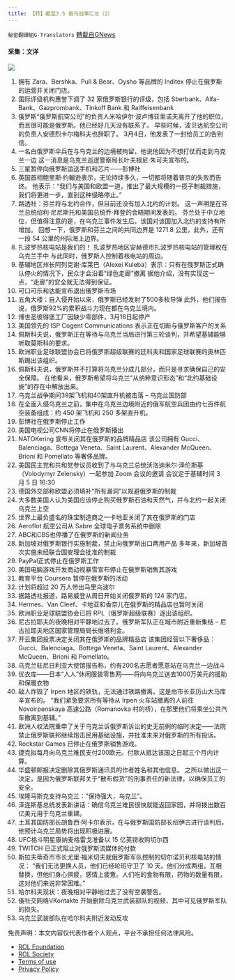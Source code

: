 ```yaml
---
title: 【转】截至3.5 俄乌战事汇总（2）
---
```

`秘密翻譯組G-Translators` [轉載自GNews](https://gnews.org/zh-hans/2112718/)

#### 采集：文洋
![](https://assets.gnews.org/wp-content/uploads/2022/03/658b415c-4353-4dfd-b1ba-198c86b0cf43-2.jpg)
1. 拥有 Zara、Bershka、Pull & Bear、Oysho 等品牌的 Inditex 停止在俄罗斯的运营并关闭门店。
2. 国际评级机构惠誉下调了 32 家俄罗斯银行的评级，包括 Sberbank、Alfa-Bank、Gazprombank、Tinkoff Bank 和 Raiffeisenbank
3. 俄罗斯“俄罗斯航空公司”的负责人米哈伊尔·波卢博亚里诺夫离开了他的职位，而且很可能是俄罗斯。他已经好几天没有联系了。
早些时候，波贝达航空公司的负责人安德烈卡尔梅科夫也辞职了。 3月4日，他发表了一封给员工的告别信。
4. 一名白俄罗斯伞兵在与乌克兰的边境被拘留，他说他因为不想打仗而走到乌克兰一边
这一消息是乌克兰巡逻警察局长叶夫根尼·朱可夫宣布的。
5. 三星暂停向俄罗斯运送手机和芯片——彭博社
6. 英国首相鲍里斯·约翰逊表示，无论持续多久，一切都将随着普京的失败而告终。
他表示：“我们与美国和欧盟一道，推出了最大规模的一揽子制裁措施，我们将更进一步，直到这种侵略停止。”
7. 路透社：芬兰将与北约合作，但目前还没有加入北约的计划。
这一声明是在芬兰总统绍利·尼尼斯托和美国总统乔·拜登的会晤期间发表的。
芬兰处于中立地位，但值得注意的是，在乌克兰事件发生后，该国对该国加入北约的支持有所增加。
回想一下，俄罗斯和芬兰之间的共同边界是 1271.8 公里，此外，还有一段 54 公里的州际海上边界。
8. 扎波罗热核电站是我们的！
扎波罗热地区安赫德市扎波罗热核电站的管理权在乌克兰手中
与此同时，俄罗斯人控制着核电站的周边。
9. 基辅地区州长阿列克谢·库莱巴（Alexei Kuleba）表示：只有在俄罗斯正式确认停火的情况下，民众才会沿着“绿色走廊”撤离
据他介绍，没有实现这一点，“走廊”的安全就无法得到保证。
10. 可口可乐和达能宣布退出俄罗斯市场
11. 五角大楼：自入侵开始以来，俄罗斯已经发射了500多枚导弹
此外，他们报告说，俄罗斯92%的累积战斗力现在都在乌克兰境内。
12. 博世圣彼得堡工厂因缺少零部件，3月16日起停产
13. 美国领先的 ISP Cogent Communications 表示正在切断与俄罗斯客户的关系
14. 佩斯科夫说，俄罗斯正在等待与乌克兰当局进行第三轮谈判，并希望基辅能够听取莫斯科的要求。
15. 欧洲职业足球联盟协会已将俄罗斯超级联赛的廷科夫和国家足球联赛的奥林匹斯踢出该组织。
16. 佩斯科夫说，俄罗斯并不打算将乌克兰分成几部分，而只是寻求确保自己的安全保障。
在他看来，俄罗斯希望将乌克兰“从纳粹意识形态”和“北约基础设施”的存在中解放出来。
17. 乌克兰战争期间39架飞机和40架直升机被击落 – 乌克兰国防部
18. 在全面入侵乌克兰之前，集中在乌克兰边境附近的俄军航空兵团由约七百件航空装备组成：约 450 架飞机和 250 多架直升机。
19. 彭博社在俄罗斯停止工作
20. 美国电视公司CNN将停止在俄罗斯播出
21. NATOKering 宣布关闭其在俄罗斯的品牌精品店
该公司拥有 Gucci、Balenciaga、Bottega Veneta、Saint Laurent、Alexander McQueen、Brioni 和 Pomellato 等奢侈品牌。
22. 美国民主党和共和党参议员收到了与乌克兰总统沃洛迪米尔·泽伦斯基（Volodymyr Zelensky）一起参加 Zoom 会议的邀请
会议定于基辅时间 3 月 5 日 16:30
23. 德国外交部称欧盟必须填补“所有漏洞”以规避俄罗斯的制裁
24. 大多数美国人认为美国应该停止购买俄罗斯石油和天然气，并与北约一起关闭乌克兰上空
25. 世界上最负盛名的珠宝制造商之一卡地亚关闭了其在俄罗斯的门店
26. Aeroflot 航空公司从 Sabre 全球电子票务系统中删除
27. ABC和CBS也停播了在俄罗斯的新闻业务
28. 新加坡对俄罗斯银行实施制裁，禁止向俄罗斯出口两用产品
多年来，新加坡首次实施未经联合国安理会批准的制裁
29. PayPal正式停止在俄罗斯工作
30. 美国电脑游戏开发商动视暴雪宣布停止在俄罗斯销售其游戏
31. 教育平台 Coursera 暂停在俄罗斯的活动
32. 计划将超过 20 万人带出马里乌波尔
33. 据路透社报道，路易威登从周日开始关闭俄罗斯的 124 家门店。
34. Hermes、Van Cleef、卡地亚和香奈儿在俄罗斯的精品店也暂时关闭
35. 欧洲职业足球联盟协会已将 RPL（俄罗斯超级联赛）逐出该组织。
36. 尼古拉耶夫的夜晚相对平静地过去了。俄罗斯军队正在城市附近重新集结 – 尼古拉耶夫地区国家管理局局长维塔利金。
37. 开云集团投票决定关闭其在俄罗斯的品牌精品店
该集团经营以下奢侈品： Gucci、Balenciaga、Bottega Veneta、Saint Laurent、Alexander McQueen、Brioni 和 Pomellato。
38. 乌克兰驻尼日利亚大使馆报告称，约有200名志愿者愿意站在乌克兰一边战斗
39. 优衣库——日本“人人”休闲服装零售网——将向乌克兰送去1000万美元的援助和保暖衣物
40. 敌人炸毁了 Irpen 地区的铁轨，无法通过铁路撤离。这是由市长亚历山大马库辛宣布的。
“我们紧急要求所有等待从 Irpen 火车站撤离的人前往 Novoirpenskaya 高速公路（Romanovka 村的桥），在那里他们将乘坐公共汽车撤离到基辅。”
41. 欧洲人权法院重申了关于乌克兰诉俄罗斯诉讼的史无前例的临时决定——法院禁止俄罗斯联邦继续炮击民用基础设施，并批准未来对俄罗斯的所有投诉。
42. Rockstar Games 已停止在俄罗斯销售游戏。
43. 捷克拟每月向乌克兰难民支付200欧元。付款从抵达该国之日起三个月内计算。
44. 华盛顿邮报决定删除其俄罗斯通讯员的作者姓名和其他信息。
之所以做出这一决定，是因为俄罗斯联邦关于“散布假货”的刑事责任的新法律，以确保员工的安全。
45. 埃隆马斯克支持乌克兰：“保持强大，乌克兰”。
46. 泽连斯基总统发表新讲话：确信乌克兰难民很快就能返回家园，并将拨出数百亿美元用于乌克兰重建。
47. 土耳其国防部长胡鲁西·阿卡尔表示，在与俄罗斯国防部长绍伊古进行谈判后，他预计乌克兰局势将出现积极进展。
48. UFC格斗明星康纳麦格雷戈准备以 15 亿英镑收购切尔西
49. TWITCH 已正式阻止对俄罗斯流媒体的付款
50. 斯拉夫蒂奇市市长尤里·福米切夫就俄罗斯军队控制的切尔诺贝利核电站的情况：
“我们无法更换人员，他们已经轮班守卫了 10 天。他们分成两组，互相替换，但他们身心俱疲，感情上疲惫。人们吃的食物有限，药物的数量有限，这对他们来说非常困难。”
51. 哈尔科夫现状：夜晚相对平静地过去了没有空袭警告。
52. 俄社交网络VKontakte 开始删除乌克兰武装部队的视频，其中可见俄罗斯军队的损失。
53. 乌克兰武装部队在哈尔科夫附近发动反攻


 

免责声明：本文内容仅代表作者个人观点，平台不承担任何法律风险。

- [ROL Foundation](https://rolfoundation.org/)
- [ROL Society](https://rolsociety.org/)
- [Terms of use](https://gnews.org/terms-of-use-3/)
- [Privacy Policy](https://gnews.org/privacy-policy/)
